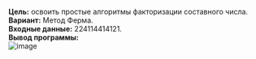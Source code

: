 **Цель:** освоить простые алгоритмы факторизации составного числа.<br>
**Вариант:** Метод Ферма.<br>
**Входные данные:** 224114414121.<br>
**Вывод программы:**<br>
![image](https://github.com/DenisKorpach/University/assets/102619109/11df983a-12b0-40e2-b574-9bad539cf56c)
